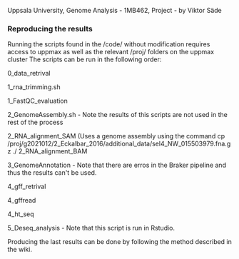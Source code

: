 Uppsala University, Genome Analysis - 1MB462, Project - by Viktor Säde

### Reproducing the results
Running the scripts found in the /code/ without modification requires access to uppmax as well as the relevant /proj/ folders on the uppmax cluster 
The scripts can be run in the following order:

0_data_retrival

1_rna_trimming.sh

1_FastQC_evaluation

2_GenomeAssembly.sh  - Note the results of this scripts are not used in the rest of the process

2_RNA_alignment_SAM (Uses a genome assembly using the command cp /proj/g2021012/2_Eckalbar_2016/additional_data/sel4_NW_015503979.fna.gz ./
2_RNA_alignment_BAM

3_GenomeAnnotation - Note that there are erros in the Braker pipeline and thus the results can't be used.

4_gff_retrival

4_gffread

4_ht_seq

5_Deseq_analysis - Note that this script is run in Rstudio.

Producing the last results can be done by following the method described in the wiki.
